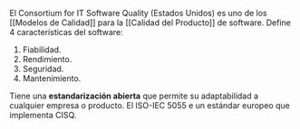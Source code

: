 El Consortium for IT Software Quality (Estados Unidos) es uno de los [[Modelos de Calidad]] para la [[Calidad del Producto]] de software. Define 4 características del software:

1. Fiabilidad.
2. Rendimiento.
3. Seguridad.
4. Mantenimiento.

Tiene una **estandarización abierta** que permite su adaptabilidad a cualquier empresa o producto. El ISO-IEC 5055 e un estándar europeo que implementa CISQ.